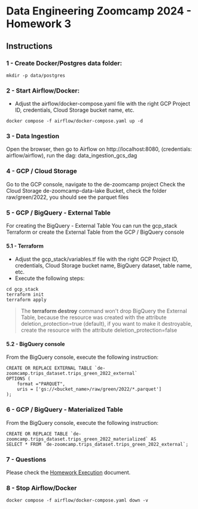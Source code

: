 
# Data Engineering Zoomcamp 2024 - Homework 3

## Instructions

### 1 - Create Docker/Postgres data folder:

```console
mkdir -p data/postgres
```
### 2 - Start Airflow/Docker:

- Adjust the airflow/docker-compose.yaml file with the right GCP Project ID, credentials, Cloud Storage bucket name, etc.

```console
docker compose -f airflow/docker-compose.yaml up -d
```

### 3 - Data Ingestion

Open the browser, then go to Airflow on http://localhost:8080, (credentials: airflow/airflow), run the dag: data_ingestion_gcs_dag

### 4 - GCP / Cloud Storage
Go to the GCP console, navigate to the de-zoomcamp project
Check the Cloud Storage de-zoomcamp-data-lake Bucket, check the folder raw/green/2022, you should see the parquet files

### 5 - GCP / BigQuery - External Table

For creating the BigQuery - External Table
You can run the gcp_stack Terraform or create the External Table from the GCP / BigQuery console

#### 5.1 - Terraform
- Adjust the gcp_stack/variables.tf file with the right GCP Project ID, credentials, Cloud Storage bucket name, BigQuery dataset, table name, etc.
- Execute the following steps:

```console
cd gcp_stack
terraform init 
terraform apply
```

> The **terraform destroy** command won't drop BigQuery the External Table, because the resource was created with the attribute deletion_protection=true (default), if you want to make it destroyable, create the resource with the attribute deletion_protection=false

#### 5.2 - BigQuery console

From the BigQuery console, execute the following instruction:

```console
CREATE OR REPLACE EXTERNAL TABLE `de-zoomcamp.trips_dataset.trips_green_2022_external`
OPTIONS (
    format ="PARQUET",
    uris = ['gs://<bucket_name>/raw/green/2022/*.parquet']
);
```

### 6 - GCP / BigQuery - Materialized Table

From the BigQuery console, execute the following instruction:

```console
CREATE OR REPLACE TABLE `de-zoomcamp.trips_dataset.trips_green_2022_materialized` AS 
SELECT * FROM `de-zoomcamp.trips_dataset.trips_green_2022_external`;
```

### 7 - Questions  
Please check the [Homework Execution](./homework_execution.md) document.

### 8 - Stop Airflow/Docker

```console
docker compose -f airflow/docker-compose.yaml down -v
```